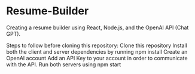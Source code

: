 # Resume-Builder
Creating a resume builder using React, Node.js, and the OpenAI API (Chat GPT).

Steps to follow before cloning this repository:
Clone this repository
Install both the client and server dependencies by running npm install
Create an OpenAI account
Add an API Key to your account in order to communicate with the API.
Run both servers using npm start
